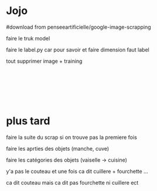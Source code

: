 # Jojo

#download from penseeartificielle/google-image-scrapping

faire le truk model

faire le label.py car pour savoir et faire dimension faut label

tout supprimer image + training

<br><br><br><br><br>

# plus tard

faire la suite du scrap si on trouve pas la premiere fois

faire les aprties des objets (manche, cuve)

faire les catégories des objets (vaiselle -> cuisine)

y'a pas le couteau et une fois ca dit cuillere + fourchette ...

ca dit couteau mais ca dit pas fourchette ni cuillere ect
















